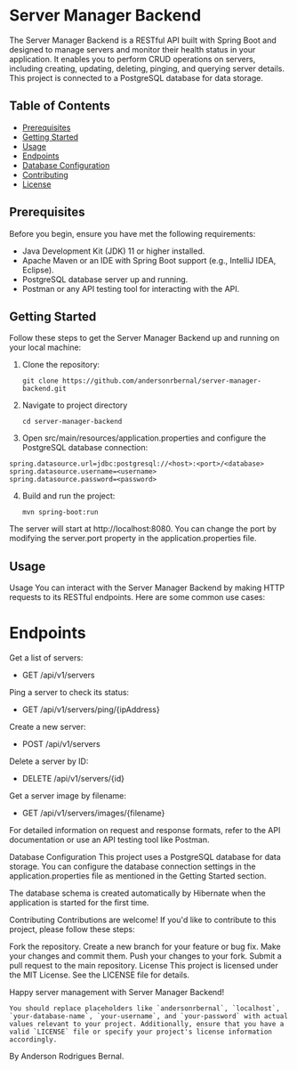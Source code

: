 # Server Manager Backend

The Server Manager Backend is a RESTful API built with Spring Boot and designed to manage servers and monitor their health status in your application. It enables you to perform CRUD operations on servers, including creating, updating, deleting, pinging, and querying server details. This project is connected to a PostgreSQL database for data storage.

## Table of Contents

- [Prerequisites](#prerequisites)
- [Getting Started](#getting-started)
- [Usage](#usage)
- [Endpoints](#endpoints)
- [Database Configuration](#database-configuration)
- [Contributing](#contributing)
- [License](#license)

## Prerequisites

Before you begin, ensure you have met the following requirements:

- Java Development Kit (JDK) 11 or higher installed.
- Apache Maven or an IDE with Spring Boot support (e.g., IntelliJ IDEA, Eclipse).
- PostgreSQL database server up and running.
- Postman or any API testing tool for interacting with the API.

## Getting Started

Follow these steps to get the Server Manager Backend up and running on your local machine:

1. Clone the repository:

   ```
   git clone https://github.com/andersonrbernal/server-manager-backend.git
   ```

2. Navigate to project directory
   ```
   cd server-manager-backend
   ```

3. Open src/main/resources/application.properties and configure the PostgreSQL database connection:
  ```
  spring.datasource.url=jdbc:postgresql://<host>:<port>/<database>
  spring.datasource.username=<username>
  spring.datasource.password=<password>
  ```

4. Build and run the project:
   ```
   mvn spring-boot:run
   ```

The server will start at http://localhost:8080. You can change the port by modifying the server.port property in the application.properties file.

## Usage
Usage
You can interact with the Server Manager Backend by making HTTP requests to its RESTful endpoints. Here are some common use cases:

# Endpoints
Get a list of servers:

- GET /api/v1/servers

Ping a server to check its status:

- GET /api/v1/servers/ping/{ipAddress}

Create a new server:

- POST /api/v1/servers

Delete a server by ID:

- DELETE /api/v1/servers/{id}

Get a server image by filename:

- GET /api/v1/servers/images/{filename}

For detailed information on request and response formats, refer to the API documentation or use an API testing tool like Postman.

Database Configuration
This project uses a PostgreSQL database for data storage. You can configure the database connection settings in the application.properties file as mentioned in the Getting Started section.

The database schema is created automatically by Hibernate when the application is started for the first time.

Contributing
Contributions are welcome! If you'd like to contribute to this project, please follow these steps:

Fork the repository.
Create a new branch for your feature or bug fix.
Make your changes and commit them.
Push your changes to your fork.
Submit a pull request to the main repository.
License
This project is licensed under the MIT License. See the LICENSE file for details.

Happy server management with Server Manager Backend!

```
You should replace placeholders like `andersonrbernal`, `localhost`, `your-database-name`, `your-username`, and `your-password` with actual values relevant to your project. Additionally, ensure that you have a valid `LICENSE` file or specify your project's license information accordingly.
```

By Anderson Rodrigues Bernal.
